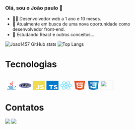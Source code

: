 ### Olá, sou o João paulo 👋

- 🧑‍💼 Desenvolvedor web a 1 ano e 10 meses.
- 🔭 Atualmente em busca de uma nova oportunidade como desenvolvedor front-end.
- 🌱 Estudando React e outros conceitos...


![Joao1457 GitHub stats](https://github-readme-stats.vercel.app/api?username=Joao1457&show_icons=true&theme=tokyonight)
![Top Langs](https://github-readme-stats.vercel.app/api/top-langs/?username=Joao1457&layout=compact&theme=tokyonight)

<h1>Tecnologias</h1>
<div style="display: inline_block"><br>
  <img align="center" alt="Joao-java" height="30" width="40" src="https://raw.githubusercontent.com/devicons/devicon/master/icons/java/java-original.svg">
  <img align="center" alt="Joao-PHP" height="30" width="40" src="https://raw.githubusercontent.com/devicons/devicon/master/icons/php/php-original.svg">
  <img align="center" alt="Joao-Js" height="30" width="40" src="https://raw.githubusercontent.com/devicons/devicon/master/icons/javascript/javascript-plain.svg">
  <img align="center" alt="Joao-Ts" height="30" width="40" src="https://raw.githubusercontent.com/devicons/devicon/master/icons/typescript/typescript-plain.svg">
  <img align="center" alt="Joao-React" height="30" width="40" src="https://raw.githubusercontent.com/devicons/devicon/master/icons/react/react-original.svg">
  <img align="center" alt="Joao-HTML" height="30" width="40" src="https://raw.githubusercontent.com/devicons/devicon/master/icons/html5/html5-original.svg">
  <img align="center" alt="Joao-CSS" height="30" width="40" src="https://raw.githubusercontent.com/devicons/devicon/master/icons/css3/css3-original.svg">
  <img align="center" height="30" width="40" src="https://cdn.jsdelivr.net/gh/devicons/devicon@latest/icons/github/github-original.svg" />
</div>
  
  ##

 <h1>Contatos</h1>
<div> 
  <a href = "mailto:joaopaulo.marques99@gmail.com"><img src="https://img.shields.io/badge/-Gmail-%23333?style=for-the-badge&logo=gmail&logoColor=white" target="_blank"></a>
  <a href="https://www.linkedin.com/in/joao-paulo-marques-da-silva-b7656418b/" target="_blank"><img src="https://img.shields.io/badge/-LinkedIn-%230077B5?style=for-the-badge&logo=linkedin&logoColor=white" target="_blank"></a>
</div>
